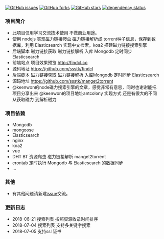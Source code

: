 [![GitHub issues](https://img.shields.io/github/issues/ssstk/findcl.svg)](https://github.com/ssstk/findcl/issues)
[![GitHub forks](https://img.shields.io/github/forks/ssstk/findcl.svg?style=social&label=Fork)](https://github.com/ssstk/findcl/network)
[![GitHub stars](https://img.shields.io/github/stars/ssstk/findcl.svg?style=social&label=Stars)](https://github.com/ssstk/findcl/stargazers)
[![dependency status](https://img.shields.io/david/ssstk/findcl.svg?maxAge=3600&style=flat)](https://david-dm.org/ssstk/findcl/)





### 项目简介
* 此项目仅用学习交流技术使用 不做商业用途。
* 使用 nodejs 实现磁力链接爬虫 磁力链接解析成 torrent种子信息，保存到数据库，利用 Elasticsearch 实现中文检索。koa2 搭建磁力链接搜索引擎
* 后端脚本 磁力链接获取 磁力链接解析 入库 Mongodb 定时同步 Elasticsearch
* 前端站点 项目效果预览 http://findcl.co
* 源码地址 https://github.com/ssstk/findcl
* 后端脚本 磁力链接获取 磁力链接解析 入库Mongodb 定时同步 Elasticsearch
* 源码地址 https://github.com/ssstk/manget2torrent
* @keenwon的node磁力搜索引擎的文章，感觉非常有意思，同时也谢谢能把项目分享出来 @keenwon的项目地址antcolony 实现方式 还是有很大的不同 从获取磁力 到解析磁力


### 项目依赖
* Mongodb
* mongoose
* Elasticsearch
* nginx
* koa2
* vue
* DHT BT 资源爬虫 磁力链接解析 manget2torrent
* crontab 定时执行 Mongodb 与 Elasticsearch 的数据同步
* ...


### 其他
* 有其他问题请新建[issue](https://github.com/ssstk/findcl/issues)交流。

### 更新日志
* 2018-06-21 搜索列表 按照资源收录时间排序
* 2018-07-04 搜索列表 支持多关键字搜索
* 2018-07-05 支持ssl 证书
